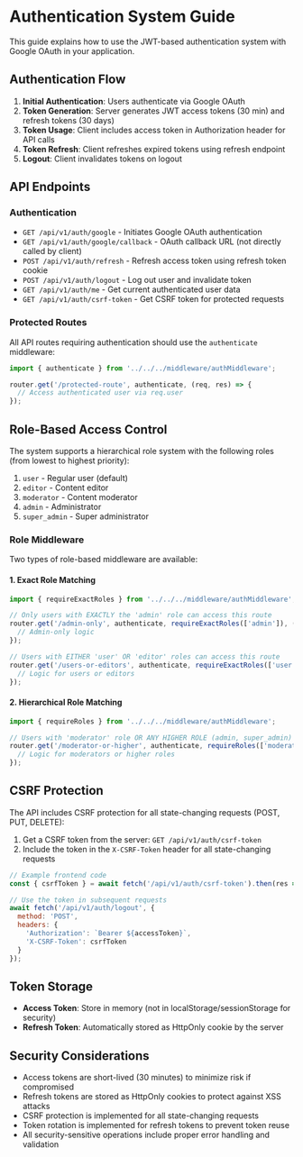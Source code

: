 # Authentication System Guide

This guide explains how to use the JWT-based authentication system with Google OAuth in your application.

## Authentication Flow

1. **Initial Authentication**: Users authenticate via Google OAuth
2. **Token Generation**: Server generates JWT access tokens (30 min) and refresh tokens (30 days)
3. **Token Usage**: Client includes access token in Authorization header for API calls
4. **Token Refresh**: Client refreshes expired tokens using refresh endpoint
5. **Logout**: Client invalidates tokens on logout

## API Endpoints

### Authentication

- `GET /api/v1/auth/google` - Initiates Google OAuth authentication
- `GET /api/v1/auth/google/callback` - OAuth callback URL (not directly called by client)
- `POST /api/v1/auth/refresh` - Refresh access token using refresh token cookie
- `POST /api/v1/auth/logout` - Log out user and invalidate token
- `GET /api/v1/auth/me` - Get current authenticated user data
- `GET /api/v1/auth/csrf-token` - Get CSRF token for protected requests

### Protected Routes

All API routes requiring authentication should use the `authenticate` middleware:

```javascript
import { authenticate } from '../../../middleware/authMiddleware';

router.get('/protected-route', authenticate, (req, res) => {
  // Access authenticated user via req.user
});
```

## Role-Based Access Control

The system supports a hierarchical role system with the following roles (from lowest to highest priority):

1. `user` - Regular user (default)
2. `editor` - Content editor
3. `moderator` - Content moderator
4. `admin` - Administrator
5. `super_admin` - Super administrator

### Role Middleware

Two types of role-based middleware are available:

#### 1. Exact Role Matching

```javascript
import { requireExactRoles } from '../../../middleware/authMiddleware';

// Only users with EXACTLY the 'admin' role can access this route
router.get('/admin-only', authenticate, requireExactRoles(['admin']), (req, res) => {
  // Admin-only logic
});

// Users with EITHER 'user' OR 'editor' roles can access this route
router.get('/users-or-editors', authenticate, requireExactRoles(['user', 'editor']), (req, res) => {
  // Logic for users or editors
});
```

#### 2. Hierarchical Role Matching

```javascript
import { requireRoles } from '../../../middleware/authMiddleware';

// Users with 'moderator' role OR ANY HIGHER ROLE (admin, super_admin) can access this route
router.get('/moderator-or-higher', authenticate, requireRoles(['moderator']), (req, res) => {
  // Logic for moderators or higher roles
});
```

## CSRF Protection

The API includes CSRF protection for all state-changing requests (POST, PUT, DELETE):

1. Get a CSRF token from the server: `GET /api/v1/auth/csrf-token`
2. Include the token in the `X-CSRF-Token` header for all state-changing requests

```javascript
// Example frontend code
const { csrfToken } = await fetch('/api/v1/auth/csrf-token').then(res => res.json());

// Use the token in subsequent requests
await fetch('/api/v1/auth/logout', {
  method: 'POST',
  headers: {
    'Authorization': `Bearer ${accessToken}`,
    'X-CSRF-Token': csrfToken
  }
});
```

## Token Storage

- **Access Token**: Store in memory (not in localStorage/sessionStorage for security)
- **Refresh Token**: Automatically stored as HttpOnly cookie by the server

## Security Considerations

- Access tokens are short-lived (30 minutes) to minimize risk if compromised
- Refresh tokens are stored as HttpOnly cookies to protect against XSS attacks
- CSRF protection is implemented for all state-changing requests
- Token rotation is implemented for refresh tokens to prevent token reuse
- All security-sensitive operations include proper error handling and validation 